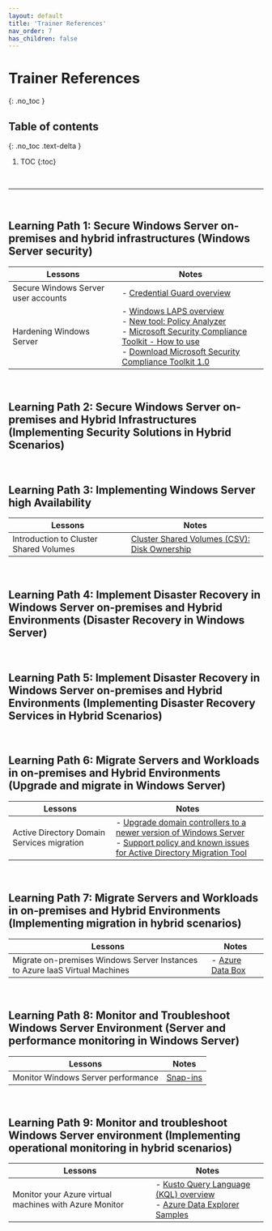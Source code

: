 ```yaml
---
layout: default
title: 'Trainer References'
nav_order: 7
has_children: false
---
```


# Trainer References
{: .no_toc }


## Table of contents
{: .no_toc .text-delta }

1. TOC
{:toc}

<br/>

---

<br/>

## Learning Path 1: Secure Windows Server on-premises and hybrid infrastructures (Windows Server security)


| Lessons | Notes |
| --- | ---
| Secure Windows Server user accounts | - [Credential Guard overview](https://learn.microsoft.com/en-us/windows/security/identity-protection/credential-guard/) | 
| Hardening Windows Server | - [Windows LAPS overview](https://learn.microsoft.com/en-us/windows-server/identity/laps/laps-overview) <br> - [New tool: Policy Analyzer](https://techcommunity.microsoft.com/t5/microsoft-security-baselines/new-tool-policy-analyzer/ba-p/701049) <br> - [Microsoft Security Compliance Toolkit - How to use](https://learn.microsoft.com/en-us/windows/security/operating-system-security/device-management/windows-security-configuration-framework/security-compliance-toolkit-10) <br> - [Download Microsoft Security Compliance Toolkit 1.0](https://www.microsoft.com/en-us/download/details.aspx?id=55319) |



<br/>

## Learning Path 2: Secure Windows Server on-premises and Hybrid Infrastructures (Implementing Security Solutions in Hybrid Scenarios)

<!--
| Lessons | Notes |
| --- | --- |
| --- | --- |
-->


<br/>

## Learning Path 3: Implementing Windows Server high Availability


| Lessons | Notes |
| --- | --- |
| Introduction to Cluster Shared Volumes | [Cluster Shared Volumes (CSV): Disk Ownership](https://techcommunity.microsoft.com/t5/failover-clustering/cluster-shared-volumes-csv-disk-ownership/ba-p/371352)


<br/>


## Learning Path 4: Implement Disaster Recovery in Windows Server on-premises and Hybrid Environments (Disaster Recovery in Windows Server)

<!--
| Lessons | Notes |
| --- | ---
| --- | --- |
-->

<br/>

## Learning Path 5: Implement Disaster Recovery in Windows Server on-premises and Hybrid Environments (Implementing Disaster Recovery Services in Hybrid Scenarios)

<!--
| Lessons | Notes |
| --- | ---
| --- | --- |
-->


<br/>

## Learning Path 6: Migrate Servers and Workloads in on-premises and Hybrid Environments (Upgrade and migrate in Windows Server)



| Lessons | Notes |
| --- | ---
| Active Directory Domain Services migration | - [Upgrade domain controllers to a newer version of Windows Server](https://learn.microsoft.com/en-us/windows-server/identity/ad-ds/deploy/upgrade-domain-controllers) <br> - [Support policy and known issues for Active Directory Migration Tool](https://learn.microsoft.com/en-us/troubleshoot/windows-server/active-directory/support-policy-and-known-issues-for-admt) |



<br/>

## Learning Path 7: Migrate Servers and Workloads in on-premises and Hybrid Environments (Implementing migration in hybrid scenarios)


| Lessons | Notes |
| --- | ---
| Migrate on-premises Windows Server Instances to Azure IaaS Virtual Machines| - [Azure Data Box](https://azure.microsoft.com/en-us/products/databox) |


<br/>

## Learning Path 8: Monitor and Troubleshoot Windows Server Environment (Server and performance monitoring in Windows Server)


| Lessons | Notes |
| --- | ---
| Monitor Windows Server performance  | [Snap-ins](./071snap_ins.md) |




<br/>

## Learning Path 9: Monitor and troubleshoot Windows Server environment (Implementing operational monitoring in hybrid scenarios)


| Lessons | Notes |
| --- | ---
| Monitor your Azure virtual machines with Azure Monitor | - [Kusto Query Language (KQL) overview](https://learn.microsoft.com/en-us/kusto/query/) <br> - [Azure Data Explorer Samples](https://dataexplorer.azure.com/clusters/help/databases/Samples) |



<br/>
